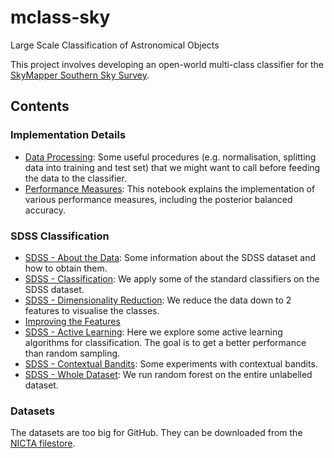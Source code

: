 # mclass-sky

Large Scale Classification of Astronomical Objects

This project involves developing an open-world multi-class classifier
for the [SkyMapper Southern Sky Survey](http://rsaa.anu.edu.au/research/projects/skymapper-southern-sky-survey).

## Contents


### Implementation Details
* <a href="http://nbviewer.ipython.org/github/alasdairtran/mclass-sky/blob/master/data_processing.ipynb" target="_blank">Data Processing</a>: Some useful procedures (e.g. normalisation, splitting data into training and test set) that we might want to call before feeding the data to the classifier.
* <a href="http://nbviewer.ipython.org/github/alasdairtran/mclass-sky/blob/master/performance_measures.ipynb" target="_blank">Performance Measures</a>: This notebook explains the implementation of various performance measures, including the posterior balanced accuracy.

### SDSS Classification
* <a href="http://nbviewer.ipython.org/github/alasdairtran/mclass-sky/blob/master/sdss_about_the_data.ipynb" target="_blank">SDSS - About the Data</a>: Some information about the SDSS dataset and how to obtain them.
* <a href="http://nbviewer.ipython.org/github/alasdairtran/mclass-sky/blob/master/sdss_classification.ipynb" target="_blank">SDSS - Classification</a>: We apply some of the standard classifiers on the SDSS dataset.
* <a href="http://nbviewer.ipython.org/github/alasdairtran/mclass-sky/blob/master/sdss_dim_reduction.ipynb" target="_blank">SDSS - Dimensionality Reduction</a>: We reduce the
data down to 2 features to visualise the classes.
* <a href="http://nbviewer.ipython.org/github/alasdairtran/mclass-sky/blob/master/sdss_features.ipynb" target="_blank">Improving the Features</a>
* <a href="http://nbviewer.ipython.org/github/alasdairtran/mclass-sky/blob/master/sdss_active_learning.ipynb" target="_blank">SDSS - Active Learning</a>: Here we explore some active learning algorithms for classification. The goal is to get a better performance than random sampling.
* <a href="http://nbviewer.ipython.org/github/alasdairtran/mclass-sky/blob/master/sdss_bandits.ipynb" target="_blank">SDSS - Contextual Bandits</a>: Some experiments with contextual bandits.
* <a href="http://nbviewer.ipython.org/github/alasdairtran/mclass-sky/blob/master/sdss_whole_dataset.ipynb" target="_blank">SDSS - Whole Dataset</a>: We run random forest on the entire unlabelled dataset.

### Datasets
The datasets are too big for GitHub. They can be downloaded from the
[NICTA filestore](http://filestore.nicta.com.au/mlrg-data/astro/sdss_dr7_photometry.csv.gz).
